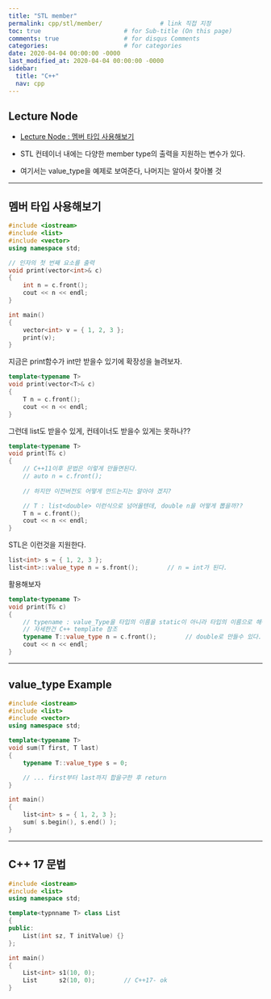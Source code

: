 ```yaml
---
title: "STL member"
permalink: cpp/stl/member/                # link 직접 지정
toc: true                       # for Sub-title (On this page)
comments: true                  # for disqus Comments
categories:                     # for categories
date: 2020-04-04 00:00:00 -0000
last_modified_at: 2020-04-04 00:00:00 -0000
sidebar:
  title: "C++"
  nav: cpp
---
```


## Lecture Node

* [Lecture Node : 멤버 타입 사용해보기](https://ideone.com/pBOYrR)

* STL 컨테이너 내에는 다양한 member type의 출력을 지원하는 변수가 있다.
* 여기서는 value_type을 예제로 보여준다, 나머지는 알아서 찾아볼 것

---

## 멤버 타입 사용해보기

```cpp
#include <iostream>
#include <list>
#include <vector>
using namespace std;

// 인자의 첫 번째 요소를 출력
void print(vector<int>& c)
{
    int n = c.front();
    cout << n << endl;
}

int main()
{
    vector<int> v = { 1, 2, 3 };
    print(v);
}
```

지금은 print함수가 int만 받을수 있기에 확장성을 늘려보자.

```cpp
template<typename T>
void print(vector<T>& c)
{
    T n = c.front();
    cout << n << endl;
}
```

그런데 list도 받을수 있게, 컨테이너도 받을수 있게는 못하나??

```cpp
template<typename T>
void print(T& c)
{
    // C++11이후 문법은 이렇게 만들면된다.
    // auto n = c.front();
    
    // 하지만 이전버전도 어떻게 만드는지는 알아야 겠지?

    // T : list<double> 이런식으로 넘어올텐데, double n을 어떻게 뽑을까??
    T n = c.front();
    cout << n << endl;
}
```

STL은 이런것을 지원한다.

```cpp
list<int> s = { 1, 2, 3 };
list<int>::value_type n = s.front();        // n = int가 된다.
```

활용해보자

```cpp
template<typename T>
void print(T& c)
{
    // typename : value_Type을 타입의 이름을 static이 아니라 타입의 이름으로 해석해 달라는 뜻..
    // 자세한건 C++ template 참조
    typename T::value_type n = c.front();        // double로 만들수 있다.
    cout << n << endl;
}
```

---

## value_type Example

```cpp
#include <iostream>
#include <list>
#include <vector>
using namespace std;

template<typename T>
void sum(T first, T last)
{
    typename T::value_type s = 0;

    // ... first부터 last까지 합을구한 후 return
}

int main()
{
    list<int> s = { 1, 2, 3 };
    sum( s.begin(), s.end() );
}
```

---

## C++ 17 문법

```cpp
#include <iostream>
#include <list>
using namespace std;

template<typnname T> class List
{
public:
    List(int sz, T initValue) {}
};

int main()
{
    List<int> s1(10, 0);
    List      s2(10, 0);        // C++17- ok
}
```